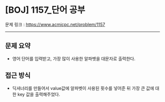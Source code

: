 # [BOJ] 1157_단어 공부

문제 링크 : https://www.acmicpc.net/problem/1157

------------
## 문제 요약
  - 영어 단어를 입력받고, 가장 많이 사용한 알파벳을 대문자로 출력한다.

## 접근 방식
  - 딕셔너리를 만들어서 value값에 알파벳이 사용된 횟수를 넣어준 뒤 가장 큰 값에 대한 key 값을 출력해주었다.

